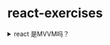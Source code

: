<!-- markdownlint-disable MD033 -->
# react-exercises

<details>
  <summary>react 是MVVM吗？</summary>
  <div>不是，不是双向绑定</div>
</details>
